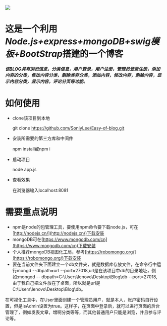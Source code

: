 ﻿![](http://i.imgur.com/SdxR7FL.jpg)

# 这是一个利用*Node.js+express+mongoDB+swig模板+BootStrap*搭建的一个博客

##### 该BLOG具有浏览信息，分类信息，用户登录，用户注册，管理员登录注册，添加内容的分类，修改内容分类，删除类容分类，添加内容，修改内容，删除内容，显示内容分类，显示内容，评论分页等功能。

# 如何使用
- clone该项目到本地


  git clone https://github.com/SonlyLee/Easy-of-blog.git
- 安装所需要的第三方库和中间件


  npm install或npm i
- 启动项目


  node app.js
- 查看效果


  在浏览器输入localhost:8081

# 需要重点说明
- npm是node的包管理工具，要使用npm命令要下载node.js，可在[http://nodejs.cn/](http://nodejs.cn/)下载安装
- mongoDB可在[https://www.mongodb.com/cn](https://www.mongodb.com/cn)下载安装
- 个人推荐mongoDB视图化工局，参考[https://robomongo.org/](https://robomongo.org/)下载安装
- 要在当前文件夹下面建立一个db文件夹，就是数据库存放文件，在命令行中运行mongd --dbpath=url --port=27018,url是在该项目中db的目录地址，例如:mongod --   dbpath=C:\Users\lenovo\Desktop\Blog\db --port=27018,由于我自己把文件放在了桌面，所以就是url是C:\Users\lenovo\Desktop\Blog\db。


在可视化工具中，在User里面创建一个管理员用户，就是本人，账户密码自行设置，但是isAdmin设置为true。这样子，在页面中登录后，就可以进行页面的后台管理了，例如发表文章，增啊分类等等，而其他普通用户只能是浏览，并且参与评论等。
